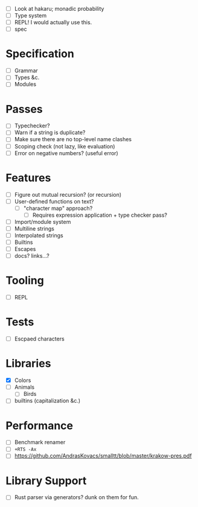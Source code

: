 - [ ] Look at hakaru; monadic probability
- [ ] Type system
- [ ] REPL! I would actually use this.
- [ ] spec
# Specification
- [ ] Grammar
- [ ] Types &c.
- [ ] Modules
# Passes
- [ ] Typechecker?
- [ ] Warn if a string is duplicate?
- [ ] Make sure there are no top-level name clashes
- [ ] Scoping check (not lazy, like evaluation)
- [ ] Error on negative numbers? (useful error)
# Features
- [ ] Figure out mutual recursion? (or recursion)
- [ ] User-defined functions on text?
  - [ ] "character map" approach?
    - [ ] Requires expression application + type checker pass?
- [ ] Import/module system
- [ ] Multiline strings
- [ ] Interpolated strings
- [ ] Builtins
- [ ] Escapes
- [ ] docs? links...?
# Tooling
- [ ] REPL
# Tests
- [ ] Escpaed characters
# Libraries
- [x] Colors
- [ ] Animals
  - [ ] Birds
- [ ] builtins (capitalization &c.)
# Performance
- [ ] Benchmark renamer
- [ ] `+RTS -Ax`
- [ ] https://github.com/AndrasKovacs/smalltt/blob/master/krakow-pres.pdf
# Library Support
- [ ] Rust parser via generators? dunk on them for fun.
